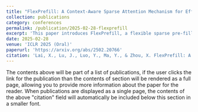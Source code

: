 ```yaml
---
title: "FlexPrefill: A Context-Aware Sparse Attention Mechanism for Efficient Long-Sequence Inference"
collection: publications
category: conferences
permalink: /publication/2025-02-28-flexprefill
excerpt: 'This paper introduces FlexPrefill, a flexible sparse pre-filling mechanism for large language models that dynamically adjusts attention patterns in real-time, improving speed and accuracy in long-sequence inference compared to prior sparse attention methods.'
date: 2025-02-28
venue: 'ICLR 2025 (Oral)'
paperurl: 'https://arxiv.org/abs/2502.20766'
citation: 'Lai, X., Lu, J., Luo, Y., Ma, Y., & Zhou, X. FlexPrefill: A Context-Aware Sparse Attention Mechanism for Efficient Long-Sequence Inference. In The Thirteenth International Conference on Learning Representations.'
---
```


The contents above will be part of a list of publications, if the user clicks the link for the publication than the contents of section will be rendered as a full page, allowing you to provide more information about the paper for the reader. When publications are displayed as a single page, the contents of the above "citation" field will automatically be included below this section in a smaller font.
